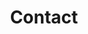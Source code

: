 ---
# An instance of the Contact widget.
widget: contact

# This file represents a page section.
headless: true

# Order that this section appears on the page.
weight: 130

title: Contact
subtitle:

content:
  # Automatically link email and phone or display as text?
  autolink: true

  # Email form provider
  #form:
  #  provider: netlify
  #  formspree:
  #    id:
  #  netlify:
  #    # Enable CAPTCHA challenge to reduce spam?
  #    captcha: false

  # Contact details (edit or remove options as required)
  email: willi@mutschler.eu
  phone: +49-7071-29-73140
  address:
    street: 'Eberhard-Karls-University Tübingen<br />School of Business and Economics<br />Department of International Macroeconomics and Finance<br />Nauklerstr. 50'
    city: Tübingen
    region: BW
    postcode: 'D-72074'
    country: Germany
    country_code: DE
  coordinates:
    latitude: '48.52808'
    longitude: '9.06072'
  directions: 'Please use the above address if you want to reach me by postal mail.<br />My office is located in Hölderlinstr. 29. Enter the building and take the stairs to Office 211. Unfortunately, barrier-free access to the office is not possible. If you require such, please indicate this when making an appointment and I will arrange an alternative meeting point.'
#  office_hours:
#    - 'Monday 10:00 to 13:00'
#    - 'Wednesday 09:00 to 10:00'
  appointment_url: 'https://schedule.mutschler.eu'
#  contact_links:
#    - icon: twitter
#      icon_pack: fab
#      name: DM Me
#      link: 'https://twitter.com/wmutschl'
#    - icon: skype
#      icon_pack: fab
#      name: Skype Me
#      link: 'skype:live:microsoft_18791?call'
#    - icon: video
#      icon_pack: fas
#      name: Zoom Me
#      link: 'https://zoom.com'

design:
  columns: '2'
---
